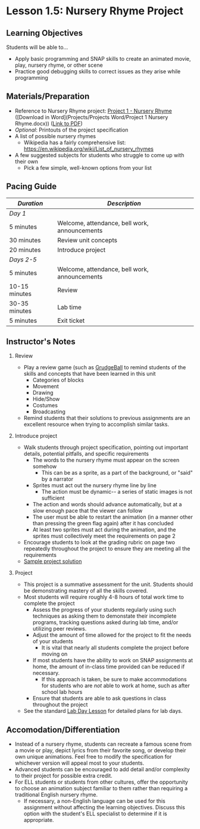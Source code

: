 <!--- REVISED -->
# Lesson 1.5: Nursery Rhyme Project

## Learning Objectives

Students will be able to...

-   Apply basic programming and SNAP skills to create an animated movie, play, nursery rhyme, or other scene
-   Practice good debugging skills to correct issues as they arise while programming

## Materials/Preparation

-   Reference to Nursery Rhyme project: [Project 1 - Nursery Rhyme](project_1.md) ([Download in Word](Projects/Projects Word/Project 1 Nursery Rhyme.docx)) ([Link to PDF](https://teals.sharepoint.com/curriculum/Shared%20Documents/Intro%20CS%20Labs%20PDF/Project%201%20Nursery%20Rhyme.pdf))
-   _Optional_: Printouts of the project specification
-   A list of possible nursery rhymes
    -   Wikipedia has a fairly comprehensive list: <https://en.wikipedia.org/wiki/List_of_nursery_rhymes>
-   A few suggested subjects for students who struggle to come up with their own
    -   Pick a few simple, well-known options from your list

## Pacing Guide

| _Duration_    | _Description_                                 |
| ------------- | --------------------------------------------- |
| _Day 1_       |                                               |
| 5 minutes     | Welcome, attendance, bell work, announcements |
| 30 minutes    | Review unit concepts                          |
| 20 minutes    | Introduce project                             |
| _Days 2-5_    |                                               |
| 5 minutes     | Welcome, attendance, bell work, announcements |
| 10-15 minutes | Review                                        |
| 30-35 minutes | Lab time                                      |
| 5 minutes     | Exit ticket                                   |

## Instructor's Notes

1.  Review

    -   Play a review game (such as [GrudgeBall](http://toengagethemall.blogspot.com/2013/02/grudgeball-review-game-where-kids-attack.html) to remind students of the skills and concepts that have been learned in this unit
        -   Categories of blocks
        -   Movement
        -   Drawing
        -   Hide/Show
        -   Costumes
        -   Broadcasting
    -   Remind students that their solutions to previous assignments are an excellent resource when trying to accomplish similar tasks.

2.  Introduce project

    -   Walk students through project specification, pointing out important details, potential pitfalls, and specific requirements
        -   The words to the nursery rhyme must appear on the screen somehow
            -   This can be as a sprite, as a part of the background, or "said" by a narrator
        -   Sprites must act out the nursery rhyme line by line
            -   The action must be dynamic-- a series of static images is not sufficient
        -   The action and words should advance automatically, but at a slow enough pace that the viewer can follow
        -   The user must be able to restart the animation (in a manner other than pressing the green flag again) after it has concluded
        -   At least two sprites must act during the animation, and the sprites must collectively meet the requirements on page 2
    -   Encourage students to look at the grading rubric on page two repeatedly throughout the project to ensure they are meeting all the requirements
    -   [Sample project solution](http://snap.berkeley.edu/snapsource/snap.html#present:Username=brettwo&ProjectName=HickoryDickoryDock)

3.  Project
    -   This project is a summative assessment for the unit.  Students should be demonstrating mastery of all the skills covered.
    -   Most students will require roughly 4-8 hours of total work time to complete the project
        -   Assess the progress of your students regularly using such techniques as asking them to demonstate their incomplete programs, tracking questions asked during lab time, and/or utilizing peer reviews.
        -   Adjust the amount of time allowed for the project to fit the needs of your students
            -   It is vital that nearly all students complete the project before moving on
        -   If most students have the ability to work on SNAP assignments at home, the amount of in-class time provided can be reduced if necessary.
            -   If this approach is taken, be sure to make accommodations for students who are _not_ able to work at home, such as after school lab hours
        -   Ensure that students are able to ask questions in class throughout the project
    -   See the standard [Lab Day Lesson](lab_day_lesson.md) for detailed plans for lab days.

## Accomodation/Differentiation

-   Instead of a nursery rhyme, students can recreate a famous scene from a movie or play, depict lyrics from their favorite song, or develop their own unique animations.  Feel free to modify the specification for whichever version will appeal most to your students.
-   Advanced students can be encouraged to add detail and/or complexity to their project for possible extra credit.
-   For ELL students or students from other cultures, offer the opportunity to choose an animation subject familiar to them rather than requiring a traditional English nursery rhyme.
    -   If necessary, a non-English language can be used for this assignment without affecting the learning objectives.  Discuss this option with the student's ELL specialist to determine if it is appropriate.
